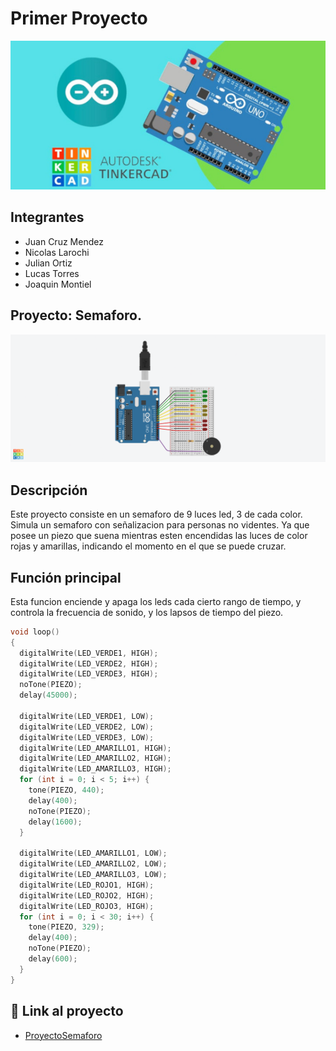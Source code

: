 # Primer Proyecto
![Tinkercad](./img/ArduinoTinkercad.jpg)


## Integrantes 
- Juan Cruz Mendez
- Nicolas Larochi
- Julian Ortiz 
- Lucas Torres
- Joaquin Montiel


## Proyecto: Semaforo.
![Tinkercad](./img/ContadorBinario.png)


## Descripción
Este proyecto consiste en un semaforo de 9 luces led, 3 de cada color. Simula un semaforo
con señalizacion para personas no videntes. Ya que posee un piezo que suena mientras esten
encendidas las luces de color rojas y amarillas, indicando el momento en el que se puede 
cruzar.

## Función principal
Esta funcion enciende y apaga los leds cada cierto rango de tiempo, y controla la frecuencia
de sonido, y los lapsos de tiempo del piezo.

~~~ C (lenguaje en el que esta escrito)
void loop()
{
  digitalWrite(LED_VERDE1, HIGH); 
  digitalWrite(LED_VERDE2, HIGH);
  digitalWrite(LED_VERDE3, HIGH);
  noTone(PIEZO); 
  delay(45000); 

  digitalWrite(LED_VERDE1, LOW); 
  digitalWrite(LED_VERDE2, LOW);
  digitalWrite(LED_VERDE3, LOW);
  digitalWrite(LED_AMARILLO1, HIGH); 
  digitalWrite(LED_AMARILLO2, HIGH);
  digitalWrite(LED_AMARILLO3, HIGH);
  for (int i = 0; i < 5; i++) { 
    tone(PIEZO, 440); 
    delay(400);
    noTone(PIEZO);
    delay(1600); 
  }

  digitalWrite(LED_AMARILLO1, LOW); 
  digitalWrite(LED_AMARILLO2, LOW);
  digitalWrite(LED_AMARILLO3, LOW);
  digitalWrite(LED_ROJO1, HIGH); 
  digitalWrite(LED_ROJO2, HIGH);
  digitalWrite(LED_ROJO3, HIGH);
  for (int i = 0; i < 30; i++) { 
    tone(PIEZO, 329); 
    delay(400);
    noTone(PIEZO);
    delay(600);
  }
}
~~~

## :robot: Link al proyecto
- [ProyectoSemaforo](https://www.tinkercad.com/things/bGMXosfeWJt-1g-dojo-uno-larrochi-nicolas-gaston/editel?sharecode=263m2zKwATqCoa8Coq27JEYd2aZZqxgr7D1R8_IoB30)
